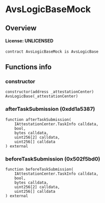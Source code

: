# AvsLogicBaseMock

## Overview

#### License: UNLICENSED

```solidity
contract AvsLogicBaseMock is AvsLogicBase
```


## Functions info

### constructor

```solidity
constructor(address _attestationCenter) AvsLogicBase(_attestationCenter)
```


### afterTaskSubmission (0xdd1a5387)

```solidity
function afterTaskSubmission(
    IAttestationCenter.TaskInfo calldata,
    bool,
    bytes calldata,
    uint256[2] calldata,
    uint256[] calldata
) external
```


### beforeTaskSubmission (0x502f5bd0)

```solidity
function beforeTaskSubmission(
    IAttestationCenter.TaskInfo calldata,
    bool,
    bytes calldata,
    uint256[2] calldata,
    uint256[] calldata
) external
```

